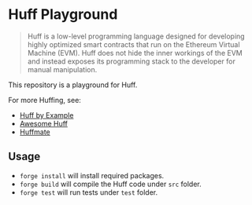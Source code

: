 # Huff Playground

> Huff is a low-level programming language designed for developing highly optimized smart contracts that run on the Ethereum Virtual Machine (EVM). Huff does not hide the inner workings of the EVM and instead exposes its programming stack to the developer for manual manipulation.

This repository is a playground for Huff.

For more Huffing, see:

- [Huff by Example](https://docs.huff.sh/get-started/huff-by-example/#introduction)
- [Awesome Huff](https://github.com/devtooligan/awesome-huff)
- [Huffmate](https://github.com/pentagonxyz/huffmate)

## Usage

- `forge install` will install required packages.
- `forge build` will compile the Huff code under `src` folder.
- `forge test` will run tests under `test` folder.
